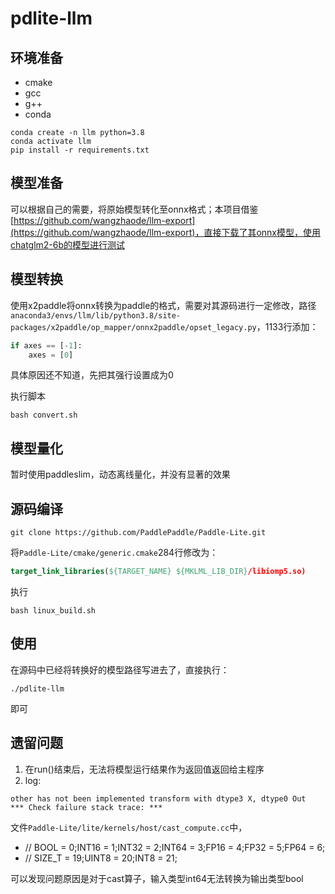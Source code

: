 # pdlite-llm

## 环境准备

- cmake
- gcc
- g++
- conda

```shell
conda create -n llm python=3.8
conda activate llm
pip install -r requirements.txt
```

## 模型准备

可以根据自己的需要，将原始模型转化至onnx格式；本项目借鉴[https://github.com/wangzhaode/llm-export](https://github.com/wangzhaode/llm-export)，直接下载了其onnx模型，使用chatglm2-6b的模型进行测试

## 模型转换

使用x2paddle将onnx转换为paddle的格式，需要对其源码进行一定修改，路径`anaconda3/envs/llm/lib/python3.8/site-packages/x2paddle/op_mapper/onnx2paddle/opset_legacy.py`，1133行添加：

```py
if axes == [-1]:
    axes = [0]
```

具体原因还不知道，先把其强行设置成为0

执行脚本

```shell
bash convert.sh
```

## 模型量化

暂时使用paddleslim，动态离线量化，并没有显著的效果

## 源码编译

```shell
git clone https://github.com/PaddlePaddle/Paddle-Lite.git
```

将`Paddle-Lite/cmake/generic.cmake`284行修改为：
```cmake
target_link_libraries(${TARGET_NAME} ${MKLML_LIB_DIR}/libiomp5.so)
```

执行
```shell
bash linux_build.sh
```

## 使用

在源码中已经将转换好的模型路径写进去了，直接执行：

```shell
./pdlite-llm
```

即可

## 遗留问题

1. 在run()结束后，无法将模型运行结果作为返回值返回给主程序
2. log:
```
other has not been implemented transform with dtype3 X, dtype0 Out
*** Check failure stack trace: ***
``````
文件`Paddle-Lite/lite/kernels/host/cast_compute.cc`中，
- // BOOL = 0;INT16 = 1;INT32 = 2;INT64 = 3;FP16 = 4;FP32 = 5;FP64 = 6;
- // SIZE_T = 19;UINT8 = 20;INT8 = 21;

可以发现问题原因是对于cast算子，输入类型int64无法转换为输出类型bool